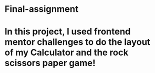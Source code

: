 # Final-assignment
 


# In this project, I used frontend mentor challenges to do the layout of my Calculator and the rock scissors paper game!

